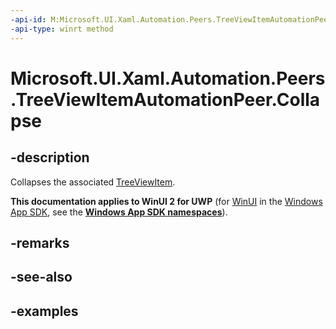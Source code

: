```yaml
---
-api-id: M:Microsoft.UI.Xaml.Automation.Peers.TreeViewItemAutomationPeer.Collapse
-api-type: winrt method
---
```


<!-- Method syntax.
public void TreeViewItemAutomationPeer.Collapse()
-->

# Microsoft.UI.Xaml.Automation.Peers.TreeViewItemAutomationPeer.Collapse

## -description

Collapses the associated [TreeViewItem](/uwp/api/windows.ui.xaml.controls.treeviewitem).

**This documentation applies to WinUI 2 for UWP** (for [WinUI](/windows/apps/winui/winui3/) in the [Windows App SDK](/windows/apps/windows-app-sdk/), see the **[Windows App SDK namespaces](/windows/windows-app-sdk/api/winrt/)**).

## -remarks

## -see-also

## -examples
